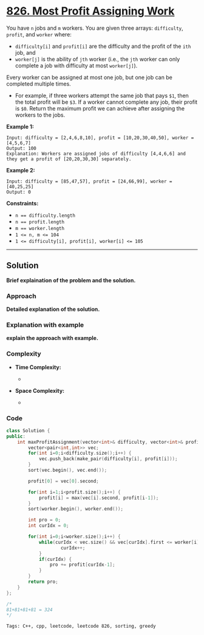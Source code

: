 
# [826. Most Profit Assigning Work](https://leetcode.com/problems/most-profit-assigning-work/description)

You have `n` jobs and `m` workers. You are given three arrays: `difficulty`, `profit`, and `worker` where:

- `difficulty[i]` and `profit[i]` are the difficulty and the profit of the `ith` job, and
 - `worker[j]` is the ability of `jth` worker (i.e., the `jth` worker can only complete a job with difficulty at most `worker[j]`).

Every worker can be assigned at most one job, but one job can be completed multiple times.

- For example, if three workers attempt the same job that pays `$1`, then the total profit will be `$3`. If a worker cannot complete any job, their profit is `$0`.
Return the maximum profit we can achieve after assigning the workers to the jobs.

**Example 1:**

    Input: difficulty = [2,4,6,8,10], profit = [10,20,30,40,50], worker = [4,5,6,7]
    Output: 100
    Explanation: Workers are assigned jobs of difficulty [4,4,6,6] and they get a profit of [20,20,30,30] separately.

**Example 2:**

    Input: difficulty = [85,47,57], profit = [24,66,99], worker = [40,25,25]
    Output: 0
 
**Constraints:**

- `n == difficulty.length`
- `n == profit.length`
- `m == worker.length`
- `1 <= n, m <= 104`
- `1 <= difficulty[i], profit[i], worker[i] <= 105`

---

## Solution

**Brief explaination of the problem and the solution.**

### Approach

**Detailed explanation of the solution.**

### Explanation with example

**explain the approach with example.**

### Complexity

- **Time Complexity:**

    - 

- **Space Complexity:**

    - 

### Code

```cpp
class Solution {
public:
    int maxProfitAssignment(vector<int>& difficulty, vector<int>& profit, vector<int>& worker) {
        vector<pair<int,int>> vec;
        for(int i=0;i<difficulty.size();i++) {
            vec.push_back(make_pair(difficulty[i], profit[i]));
        }
        sort(vec.begin(), vec.end());

        profit[0] = vec[0].second;

        for(int i=1;i<profit.size();i++) {
            profit[i] = max(vec[i].second, profit[i-1]);
        }
        sort(worker.begin(), worker.end());

        int pro = 0;
        int curIdx = 0;

        for(int i=0;i<worker.size();i++) {
            while(curIdx < vec.size() && vec[curIdx].first <= worker[i]) {
                    curIdx++;
            }
            if(curIdx) {
                pro += profit[curIdx-1];
            }
        }
        return pro;
    }
};

/*
81+81+81+81 = 324
*/
```
    Tags: C++, cpp, leetcode, leetcode 826, sorting, greedy